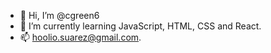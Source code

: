 - 👋 Hi, I’m @cgreen6
- 🌱 I’m currently learning JavaScript, HTML, CSS and React.
- 📫 hoolio.suarez@gmail.com.

<!---
cgreen6/cgreen6 is a ✨ special ✨ repository because its `README.md` (this file) appears on your GitHub profile.
You can click the Preview link to take a look at your changes.
--->
